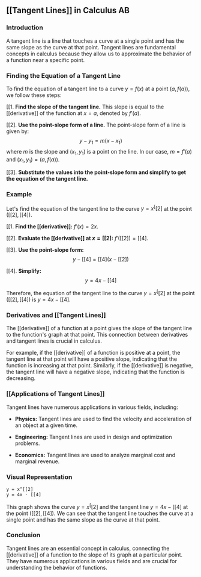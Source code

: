 
## [[Tangent Lines]] in Calculus AB

### Introduction

A tangent line is a line that touches a curve at a single point and has the same slope as the curve at that point. Tangent lines are fundamental concepts in calculus because they allow us to approximate the behavior of a function near a specific point.

### Finding the Equation of a Tangent Line

To find the equation of a tangent line to a curve $y=f(x)$ at a point $(a, f(a))$, we follow these steps:

[[1. **Find the slope of the tangent line.** This slope is equal to the [[derivative]] of the function at $x=a$, denoted by $f'(a)$.

[[2]. **Use the point-slope form of a line.** The point-slope form of a line is given by:
    $$y - y_1 = m(x - x_1)$$
    where $m$ is the slope and $(x_1, y_1)$ is a point on the line. In our case, $m = f'(a)$ and $(x_1, y_1) = (a, f(a))$.

[[3]. **Substitute the values into the point-slope form and simplify to get the equation of the tangent line.**

### Example

Let's find the equation of the tangent line to the curve $y = x^[[2]$ at the point $([[2], [[4])$.

[[1. **Find the [[derivative]]:** $f'(x) = 2x$.

[[2]. **Evaluate the [[derivative]] at $x=[[2]$:** $f'([[2]) = [[4]$.

[[3]. **Use the point-slope form:**
    $$y - [[4] = [[4](x - [[2])$$

[[4]. **Simplify:**
    $$y = 4x - [[4]$$

Therefore, the equation of the tangent line to the curve $y = x^[[2]$ at the point $([[2], [[4])$ is $y = 4x - [[4]$.

### Derivatives and [[Tangent Lines]] 
The [[derivative]] of a function at a point gives the slope of the tangent line to the function's graph at that point. This connection between derivatives and tangent lines is crucial in calculus.

For example, if the [[derivative]] of a function is positive at a point, the tangent line at that point will have a positive slope, indicating that the function is increasing at that point. Similarly, if the [[derivative]] is negative, the tangent line will have a negative slope, indicating that the function is decreasing.

### [[Applications of Tangent Lines]]

Tangent lines have numerous applications in various fields, including:

* **Physics:** Tangent lines are used to find the velocity and acceleration of an object at a given time.

* **Engineering:** Tangent lines are used in design and optimization problems.

* **Economics:** Tangent lines are used to analyze marginal cost and marginal revenue.

### Visual Representation

```desmos-graph
y = x^[[2]
y = 4x - [[4]
```

This graph shows the curve $y = x^[[2]$ and the tangent line $y = 4x - [[4]$ at the point $([[2], [[4])$. We can see that the tangent line touches the curve at a single point and has the same slope as the curve at that point.

### Conclusion

Tangent lines are an essential concept in calculus, connecting the [[derivative]] of a function to the slope of its graph at a particular point. They have numerous applications in various fields and are crucial for understanding the behavior of functions.
